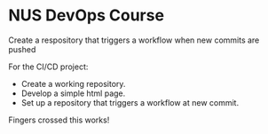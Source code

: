 # NUS DevOps Course

Create a respository that triggers a workflow when new commits are pushed

For the CI/CD project:
* Create a working repository.
* Develop a simple html page.
* Set up a repository that triggers a workflow at new commit.

Fingers crossed this works!

